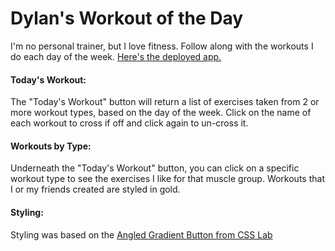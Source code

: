 # Dylan's Workout of the Day
I'm no personal trainer, but I love fitness. Follow along with the workouts I do each day of the week. [Here's the deployed app.](https://dylans-workout-guide.herokuapp.com/)

#### Today's Workout:
The "Today's Workout" button will return a list of exercises taken from 2 or more workout types, based on the day of the week. Click on the name of each workout to cross if off and click again to un-cross it. 

#### Workouts by Type:
Underneath the "Today's Workout" button, you can click on a specific workout type to see the exercises I like for that muscle group. Workouts that I or my friends created are styled in gold. 

#### Styling:
Styling was based on the [Angled Gradient Button from CSS Lab](https://csslab.app/buttons/angled-gradient-button)
